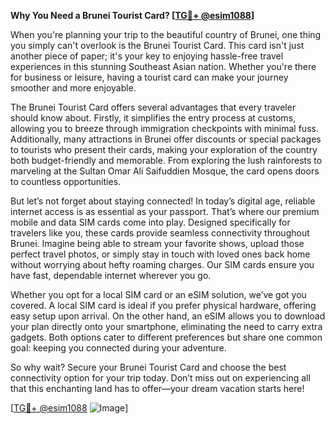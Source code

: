 **Why You Need a Brunei Tourist Card? [[TG💪+ @esim1088](https://t.me/s/esim1088)]**

When you're planning your trip to the beautiful country of Brunei, one thing you simply can't overlook is the Brunei Tourist Card. This card isn't just another piece of paper; it's your key to enjoying hassle-free travel experiences in this stunning Southeast Asian nation. Whether you're there for business or leisure, having a tourist card can make your journey smoother and more enjoyable.

The Brunei Tourist Card offers several advantages that every traveler should know about. Firstly, it simplifies the entry process at customs, allowing you to breeze through immigration checkpoints with minimal fuss. Additionally, many attractions in Brunei offer discounts or special packages to tourists who present their cards, making your exploration of the country both budget-friendly and memorable. From exploring the lush rainforests to marveling at the Sultan Omar Ali Saifuddien Mosque, the card opens doors to countless opportunities.

But let’s not forget about staying connected! In today’s digital age, reliable internet access is as essential as your passport. That’s where our premium mobile and data SIM cards come into play. Designed specifically for travelers like you, these cards provide seamless connectivity throughout Brunei. Imagine being able to stream your favorite shows, upload those perfect travel photos, or simply stay in touch with loved ones back home without worrying about hefty roaming charges. Our SIM cards ensure you have fast, dependable internet wherever you go.

Whether you opt for a local SIM card or an eSIM solution, we’ve got you covered. A local SIM card is ideal if you prefer physical hardware, offering easy setup upon arrival. On the other hand, an eSIM allows you to download your plan directly onto your smartphone, eliminating the need to carry extra gadgets. Both options cater to different preferences but share one common goal: keeping you connected during your adventure.

So why wait? Secure your Brunei Tourist Card and choose the best connectivity option for your trip today. Don’t miss out on experiencing all that this enchanting land has to offer—your dream vacation starts here!

[[TG💪+ @esim1088](https://t.me/s/esim1088) ![Image](https://i.postimg.cc/Y0z9fWf4/image.png)]